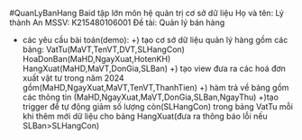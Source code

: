 #QuanLyBanHang
Baid tập lớn môn hệ quản trị cơ sở dữ liệu
Họ và tên: Lý thành An
MSSV: K215480106001
Đề tài: Quản lý bán hàng
- các yêu cầu bài toán(demo):
  +) tạo cơ sở dữ liệu quản lý hàng gồm các bảng:
  VatTu(MaVT,TenVT,DVT,SLHangCon)
  HoaDonBan(MaHD,NgayXuat,HotenKH)
  HangXuat(MaHD,MaVT,DonGia,SLBan)
  +) tạo view đưa ra các hoá đơn xuất vật tư trong năm 2024
  gồm(MaHD,NgayXuat,MaVT,TenVT,ThanhTien)
  +) hàm trả về bảng gồm các thông tin
  (MaHD,NgayXuat,MaVT,DonGia,SLBan,NgayThu)
  +)tạo trigger để tự động giảm số lượng còn(SLHangCon) trong bảng VatTu
  mỗi khi thêm mới dữ liệu cho bảng HangXuat(đưa ra thông báo lỗi nếu SLBan>SLHangCon)
